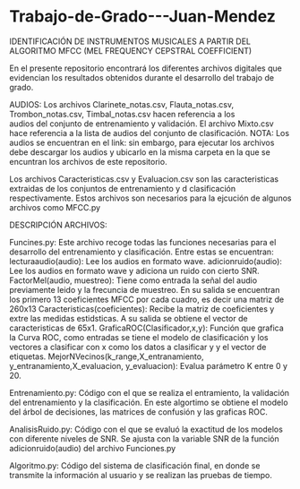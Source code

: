 # Trabajo-de-Grado---Juan-Mendez
IDENTIFICACIÓN DE INSTRUMENTOS MUSICALES A PARTIR DEL ALGORITMO MFCC (MEL FREQUENCY CEPSTRAL COEFFICIENT)

En el presente repositorio encontrará los diferentes archivos digitales que evidencian los resultados obtenidos
durante el desarrollo del trabajo de grado.

AUDIOS:
Los archivos Clarinete_notas.csv, Flauta_notas.csv, Trombon_notas.csv, Timbal_notas.csv hacen referencia a los  
audios del conjunto de entrenamiento y validación.
El archivo Mixto.csv hace referencia a la lista de audios del conjunto de clasificación.
NOTA: Los audios se encuentran en el link:
sin embargo, para ejecutar los archivos debe descargar los audios y ubicarlo en la misma carpeta en la que se
encuntran los archivos de este repositorio.

Los archivos Caracteristicas.csv y Evaluacion.csv son las caracteristicas extraidas de los conjuntos de 
entrenamiento y d clasificación respectivamente. Estos archivos son necesarios para la ejcución de algunos archivos
como MFCC.py


DESCRIPCIÓN ARCHIVOS:

Funcines.py: Este archivo recoge todas las funciones necesarias para el desarrollo del entrenamiento y clasificación.
Entre estas se encuentran:
    lecturaaudio(audio): Lee los audios en formato wave.
    adicionruido(audio): Lee los audios en formato wave y adiciona un ruido con cierto SNR.
    FactorMel(audio, muestreo): Tiene como entrada la señal del audio previamente leido y la frecuncia de muestreo.
        En su salida se encuentran los primero 13 coeficientes MFCC por cada cuadro, es decir una matriz de 260x13
    Caracteristicas(coeficientes): Recibe la matriz de coeficientes y extre las medidas estidsticas. A su salida se
        obtiene el vector de caracteristicas de 65x1.
    GraficaROC(Clasificador,x,y): Función que grafica la Curva ROC, como entradas se tiene el modelo de clasificación
        y los vectores a clasificar con x como los datos a clasificar y y el vector de etiquetas.
    MejorNVecinos(k_range,X_entranamiento, y_entranamiento,X_evaluacion, y_evaluacion): Evalua parámetro K entre 0 y 20.

Entrenamiento.py: Código con el que se realiza el entramiento, la validación del entrenamiento y la clasificación.
En este algortimo se obtiene el modelo del árbol de decisiones, las matrices de confusión y las graficas ROC.



AnalisisRuido.py: Código con el que se evaluó la exactitud de los modelos con diferente niveles de SNR.
Se ajusta con la variable SNR de la función adicionruido(audio) del archivo Funciones.py

Algoritmo.py: Código del sistema de clasificación final, en donde se transmite la información al usuario y se 
realizan las pruebas de tiempo.
